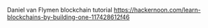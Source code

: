 Daniel van Flymen blockchain tutorial
https://hackernoon.com/learn-blockchains-by-building-one-117428612f46


